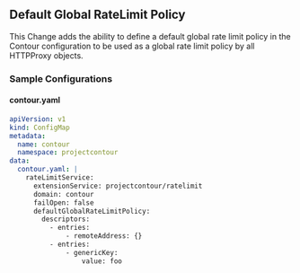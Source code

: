 ## Default Global RateLimit Policy

This Change adds the ability to define a default global rate limit policy in the Contour configuration 
to be used as a global rate limit policy by all HTTPProxy objects.

### Sample Configurations
#### contour.yaml
```yaml
apiVersion: v1
kind: ConfigMap
metadata:
  name: contour
  namespace: projectcontour
data:
  contour.yaml: |
    rateLimitService:
      extensionService: projectcontour/ratelimit
      domain: contour
      failOpen: false
      defaultGlobalRateLimitPolicy:
        descriptors:
          - entries:
              - remoteAddress: {}
          - entries:
              - genericKey:
                  value: foo
```
